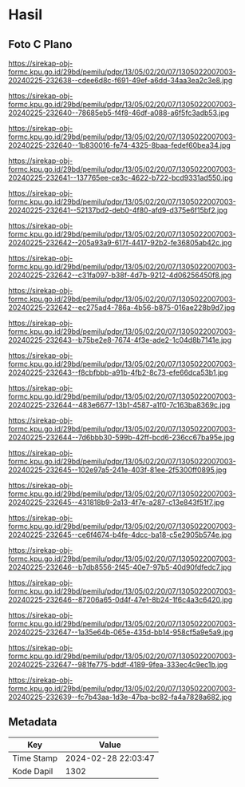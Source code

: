 # Hasil

## Foto C Plano

https://sirekap-obj-formc.kpu.go.id/29bd/pemilu/pdpr/13/05/02/20/07/1305022007003-20240225-232638--cdee6d8c-f691-49ef-a6dd-34aa3ea2c3e8.jpg

https://sirekap-obj-formc.kpu.go.id/29bd/pemilu/pdpr/13/05/02/20/07/1305022007003-20240225-232640--78685eb5-f4f8-46df-a088-a6f5fc3adb53.jpg

https://sirekap-obj-formc.kpu.go.id/29bd/pemilu/pdpr/13/05/02/20/07/1305022007003-20240225-232640--1b830016-fe74-4325-8baa-fedef60bea34.jpg

https://sirekap-obj-formc.kpu.go.id/29bd/pemilu/pdpr/13/05/02/20/07/1305022007003-20240225-232641--137765ee-ce3c-4622-b722-bcd9331ad550.jpg

https://sirekap-obj-formc.kpu.go.id/29bd/pemilu/pdpr/13/05/02/20/07/1305022007003-20240225-232641--52137bd2-deb0-4f80-afd9-d375e6f15bf2.jpg

https://sirekap-obj-formc.kpu.go.id/29bd/pemilu/pdpr/13/05/02/20/07/1305022007003-20240225-232642--205a93a9-617f-4417-92b2-fe36805ab42c.jpg

https://sirekap-obj-formc.kpu.go.id/29bd/pemilu/pdpr/13/05/02/20/07/1305022007003-20240225-232642--c31fa097-b38f-4d7b-9212-4d06256450f8.jpg

https://sirekap-obj-formc.kpu.go.id/29bd/pemilu/pdpr/13/05/02/20/07/1305022007003-20240225-232642--ec275ad4-786a-4b56-b875-016ae228b9d7.jpg

https://sirekap-obj-formc.kpu.go.id/29bd/pemilu/pdpr/13/05/02/20/07/1305022007003-20240225-232643--b75be2e8-7674-4f3e-ade2-1c04d8b7141e.jpg

https://sirekap-obj-formc.kpu.go.id/29bd/pemilu/pdpr/13/05/02/20/07/1305022007003-20240225-232643--f8cbfbbb-a91b-4fb2-8c73-efe66dca53b1.jpg

https://sirekap-obj-formc.kpu.go.id/29bd/pemilu/pdpr/13/05/02/20/07/1305022007003-20240225-232644--483e6677-13b1-4587-a1f0-7c163ba8369c.jpg

https://sirekap-obj-formc.kpu.go.id/29bd/pemilu/pdpr/13/05/02/20/07/1305022007003-20240225-232644--7d6bbb30-599b-42ff-bcd6-236cc67ba95e.jpg

https://sirekap-obj-formc.kpu.go.id/29bd/pemilu/pdpr/13/05/02/20/07/1305022007003-20240225-232645--102e97a5-241e-403f-81ee-2f5300ff0895.jpg

https://sirekap-obj-formc.kpu.go.id/29bd/pemilu/pdpr/13/05/02/20/07/1305022007003-20240225-232645--431818b9-2a13-4f7e-a287-c13e843f51f7.jpg

https://sirekap-obj-formc.kpu.go.id/29bd/pemilu/pdpr/13/05/02/20/07/1305022007003-20240225-232645--ce6f4674-b4fe-4dcc-ba18-c5e2905b574e.jpg

https://sirekap-obj-formc.kpu.go.id/29bd/pemilu/pdpr/13/05/02/20/07/1305022007003-20240225-232646--b7db8556-2f45-40e7-97b5-40d90fdfedc7.jpg

https://sirekap-obj-formc.kpu.go.id/29bd/pemilu/pdpr/13/05/02/20/07/1305022007003-20240225-232646--87206a65-0d4f-47e1-8b24-1f6c4a3c6420.jpg

https://sirekap-obj-formc.kpu.go.id/29bd/pemilu/pdpr/13/05/02/20/07/1305022007003-20240225-232647--1a35e64b-065e-435d-bb14-958cf5a9e5a9.jpg

https://sirekap-obj-formc.kpu.go.id/29bd/pemilu/pdpr/13/05/02/20/07/1305022007003-20240225-232647--981fe775-bddf-4189-9fea-333ec4c9ec1b.jpg

https://sirekap-obj-formc.kpu.go.id/29bd/pemilu/pdpr/13/05/02/20/07/1305022007003-20240225-232639--fc7b43aa-1d3e-47ba-bc82-fa4a7828a682.jpg


## Metadata

| Key        | Value               |
| ---------- | ------------------- |
| Time Stamp | 2024-02-28 22:03:47 |
| Kode Dapil | 1302                |



